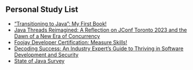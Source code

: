 ## Personal Study List
<!-- BLOG-POST-LIST:START -->
- [“Transitioning to Java”: My First Book!](https://foojay.io/today/transitioning-to-java-my-first-book/)
- [Java Threads Reimagined: A Reflection on JConf Toronto 2023 and the Dawn of a New Era of Concurrency](https://foojay.io/today/java-threads-reimagined-a-reflection-on-jconf-toronto-2023-and-the-dawn-of-a-new-era-of-concurrency/)
- [Foojay Developer Certification: Measure Skills!](https://foojay.io/today/foojay-developer-certification-measure-skills/)
- [Decoding Success: An Industry Expert’s Guide to Thriving in Software Development and Security](https://foojay.io/today/decoding-success-an-industry-experts-guide-to-thriving-in-software-development-and-security/)
- [State of Java Survey](https://foojay.io/today/state-of-java-survey/)
<!-- BLOG-POST-LIST:END -->  
